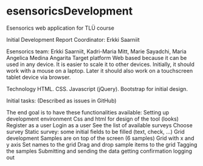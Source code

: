 # esensoricsDevelopment
Esensorics web application for TLÜ course

Initial Development Report
Coordinator: Erkki Saarniit

Esensorics team:
Erkki Saarniit, Kadri-Maria Mitt, Marie Sayadchi, Maria Angelica Medina Angarita
Target platform
Web based because it can be used in any device. It is easier to scale it to other devices.
Initially, it should work with a mouse on a laptop. Later it should also work on a touchscreen tablet device via browser.

Technology
HTML.
CSS.
Javascript (jQuery). 
Bootstrap for initial design.

Initial tasks:
(Described as issues in GitHub)

The end goal is to have these functionalities available:
Setting up development environment
Css and html for design of the tool (looks)
Register as a user
Login as a user
See the list of available surveys
Choose survey
Static survey: some initial fields to be filled (text, check, ...)
Grid development
Samples are on top of the screen (6 samples)
Grid with x and y axis
Set names to the grid
Drag and drop sample items to the grid
Tagging the samples
Submitting and sending the data
getting confirmation 
logging out

